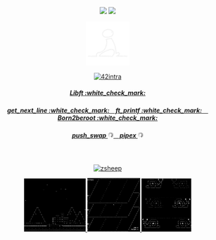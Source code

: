 <!--
 -
-->
<p align="center">
  <img width="360" src="https://github-readme-stats.vercel.app/api?username=kodpe&hide_title=true&hide=issues,contribs&count_private=true&include_all_commits=true&show_icons=true&custom_title=Stats&hide_border=true&theme=github_dark&title_color=FFFFFF&text_color=FFFFFF&icon_color=FFFFFF&bg_color=&border_color=&border_radius=0" />
  <img width="280" src="https://github-readme-stats.vercel.app/api/top-langs/?username=kodpe&count_private=true&hide_title=true&langs_count=2&hide=html,makefile,batchfile,css&layout=compact&custom_title=Languages&hide_border=true&theme=github_dark&title_color=FFFFFF&text_color=FFFFFF&icon_color=&bg_color=&border_color=&border_radius=0" />
</p>
<!--
 -
-->
<p align="center">
  <img width="100" src="https://github.com/kodpe/kodpe/blob/main/img/walk.gif" />
</p>
<p align="center">
  <a href="https://profile.intra.42.fr/users/sloquet">
    <img alt="42intra" src="https://img.shields.io/badge/cursus-lvl 2.11-white?style=for-the-badge&logo=42&labelColor=000000&Color=FFFFFF&logoWidth=20"
         </a>
</p>
<!--
 -
-->
<p align="center">
<h5 align="center">Libft&nbsp;:white_check_mark:</h5>
<h5 align="center">get_next_line&nbsp;:white_check_mark:&emsp;ft_printf&nbsp;:white_check_mark:&emsp;Born2beroot&nbsp;:white_check_mark:</h5>
  <h5 align="center">push_swap&nbsp;<img width="13" src="https://github.com/kodpe/kodpe/blob/main/img/load.gif" />&emsp;pipex&nbsp;<img width="13" src="https://github.com/kodpe/kodpe/blob/main/img/load.gif" /> </h5>
</p>
<!--
-
-->
<p align="center">
 <br />
 <br />
  <a href="https://github.com/kodpe/zsheep">
    <img alt="zsheep" src="https://img.shields.io/badge/ascii art-zsheep-white?style=for-the-badge&labelColor=000000&Color=FFFFFF"
         </a>
</p>
<p align="center">
 <img width="140" src="https://github.com/kodpe/kodpe/blob/main/img/zsheep_askyy.png" />
 <img width="120" src="https://github.com/kodpe/kodpe/blob/main/img/zsheep_gps.png" />
 <img width="113" src="https://github.com/kodpe/kodpe/blob/main/img/zsheep_snails.png" />
  <h5> </h5>
</p>
<!--
-
-->
<!--
- 📫 How to reach me:<br>
by e-mail: [![Mail](https://img.shields.io/badge/-Mail-blue?style=flat&logo=Gmail&logoColor=white&link=mailto:MAIL@gmail.com)](mailto:MAIL@gmail.com)<br>
on LinkedIn: [![Linkedin Profile](https://img.shields.io/badge/-LinkedIn_Profile-0072b1?style=flat&logo=Linkedin&logoColor=white&link=https://www.linkedin.com/in/USER/)](https://www.linkedin.com/in/USER/)<br>

Here are some ideas to get you started:

- 🔭 I’m currently working on ...
- 🌱 I’m currently learning ...
- 👯 I’m looking to collaborate on ...
- 🤔 I’m looking for help with ...
- 💬 Ask me about ...
- 📫 How to reach me: ...
- 😄 Pronouns: ...
- ⚡ Fun fact: ...
  <img align="center" src="https://github-readme-stats.vercel.app/api/pin/?username=kodpe&repo=github-readme-stats" />
![Alt text](header.png?raw=true "Title")
-->
